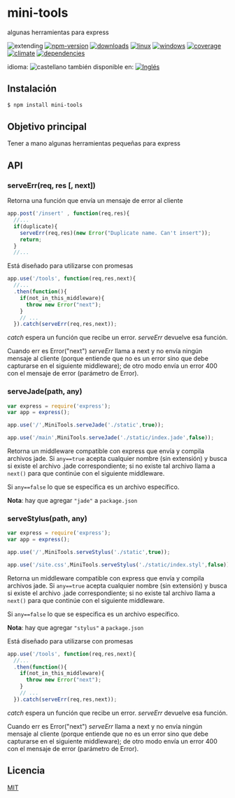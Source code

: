 <!--multilang v0 es:LEEME.md en:README.md -->
# mini-tools
<!--lang:es-->
algunas herramientas para express
<!--lang:en--]
mini tools for express and others

[!--lang:*-->

<!-- cucardas -->
![extending](https://img.shields.io/badge/stability-extending-orange.svg)
[![npm-version](https://img.shields.io/npm/v/mini-tools.svg)](https://npmjs.org/package/mini-tools)
[![downloads](https://img.shields.io/npm/dm/mini-tools.svg)](https://npmjs.org/package/mini-tools)
[![linux](https://img.shields.io/travis/codenautas/mini-tools/master.svg)](https://travis-ci.org/codenautas/mini-tools)
[![windows](https://ci.appveyor.com/api/projects/status/github/codenautas/mini-tools?svg=true)](https://ci.appveyor.com/project/codenautas/mini-tools)
[![coverage](https://img.shields.io/coveralls/codenautas/mini-tools/master.svg)](https://coveralls.io/r/codenautas/mini-tools)
[![climate](https://img.shields.io/codeclimate/github/codenautas/mini-tools.svg)](https://codeclimate.com/github/codenautas/mini-tools)
[![dependencies](https://img.shields.io/david/codenautas/mini-tools.svg)](https://david-dm.org/codenautas/mini-tools)

<!--multilang buttons-->

idioma: ![castellano](https://raw.githubusercontent.com/codenautas/multilang/master/img/lang-es.png)
también disponible en:
[![Inglés](https://raw.githubusercontent.com/codenautas/multilang/master/img/lang-en.png)](README.md)

<!--lang:es-->
## Instalación
<!--lang:en--]
## Install
[!--lang:*-->

```sh
$ npm install mini-tools
```

<!--lang:es-->

## Objetivo principal

Tener a mano algunas herramientas pequeñas para express

<!--lang:en--]

## Main goal

Have some mini tools for express and others

[!--lang:*-->

## API

### serveErr(req, res [, next])

<!--lang:es-->

Retorna una función que envía un mensaje de error al cliente

<!--lang:en--]

Returns a function that sends a error message to de front-end. 

[!--lang:*-->

```js
app.post('/insert' , function(req,res){
  //...
  if(duplicate){
    serveErr(req,res)(new Error("Duplicate name. Can't insert"));
    return; 
  }
  //...
```

<!--lang:es-->

Está diseñado para utilizarse con promesas

<!--lang:en--]

It is promise friendly

[!--lang:*-->

```js
app.use('/tools', function(req,res,next){
  //...
  .then(function(){
    if(not_in_this_middleware){
      throw new Error("next");
    }
    // ...
  }).catch(serveErr(req,res,next)); 
```

<!--lang:es-->

*catch* espera un función que recibe un error. 
*serveErr* devuelve esa función. 

Cuando err es Error("next") *serveErr* llama a next y no envía ningún mensaje al cliente
(porque entiende que no es un error sino que debe capturarse en el siguiente middleware); 
de otro modo envía un error 400 con el mensaje de error (parámetro de Error). 

<!--lang:en--]

*catch* expects a function that receive an error. 
*serveErr* returns that function. 

When err is Error("next") *serveErr* calls next and does not send any result to de front-end; 
otherwise it sends a 400 error with the message and stack. 

[!--lang:*-->

### serveJade(path, any)

```js
var express = require('express');
var app = express();

app.use('/',MiniTools.serveJade('./static',true));

app.use('/main',MiniTools.serveJade('./static/index.jade',false));
```

<!--lang:es-->

Retorna un middleware compatible con express que envía y compila archivos jade. 
Si `any==true` acepta cualquier nombre (sin extensión) y busca si existe el archivo .jade correspondiente;
si no existe tal archivo llama a `next()` para que continúe con el siguiente middleware. 

Si `any==false` lo que se especifica es un archivo específico. 

**Nota**: hay que agregar `"jade"` a `package.json`

<!--lang:en--]

Returns an express middleware to serve jade files. 
If `any==true` it serve files adding .jade to req.path; and
if there no jade file it call `next()`. 

If `any==false` it serves that specific file. 

**Note**: for use serveJade you must include jade in `package.json`

[!--lang:*-->

### serveStylus(path, any)

```js
var express = require('express');
var app = express();

app.use('/',MiniTools.serveStylus('./static',true));

app.use('/site.css',MiniTools.serveStylus('./static/index.styl',false));
```

<!--lang:es-->

Retorna un middleware compatible con express que envía y compila archivos jade. 
Si `any==true` acepta cualquier nombre (sin extensión) y busca si existe el archivo .jade correspondiente;
si no existe tal archivo llama a `next()` para que continúe con el siguiente middleware. 

Si `any==false` lo que se especifica es un archivo específico. 

**Nota**: hay que agregar `"stylus"` a `package.json`

<!--lang:en--]

Returns an express middleware to serve jade files. 
If `any==true` it serve files adding .jade to req.path; and
if there no jade file it call `next()`. 

If `any==false` it serves that specific file. 

**Note**: for use serveStylus you must include stylus in package.json

<!--lang:es-->

Está diseñado para utilizarse con promesas

<!--lang:en--]

It is promise friendly

[!--lang:*-->

```js
app.use('/tools', function(req,res,next){
  //...
  .then(function(){
    if(not_in_this_middleware){
      throw new Error("next");
    }
    // ...
  }).catch(serveErr(req,res,next)); 
```

<!--lang:es-->

*catch* espera un función que recibe un error. 
*serveErr* devuelve esa función. 

Cuando err es Error("next") *serveErr* llama a next y no envía ningún mensaje al cliente
(porque entiende que no es un error sino que debe capturarse en el siguiente middleware); 
de otro modo envía un error 400 con el mensaje de error (parámetro de Error). 

<!--lang:en--]

*catch* expects a function that receive an error. 
*serveErr* returns that function. 

When err is Error("next") *serveErr* calls next and does not send any result to de front-end; 
otherwise it sends a 400 error with the message and stack. 


<!--lang:es-->

## Licencia

<!--lang:en--]

## License

[!--lang:*-->

[MIT](LICENSE)


